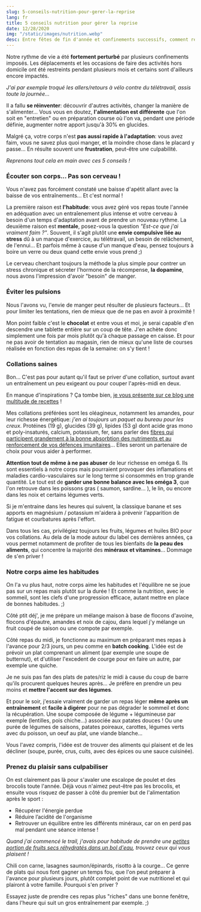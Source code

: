 ```yaml
---
slug: 5-conseils-nutrition-pour-gerer-la-reprise
lang: fr
title: 5 conseils nutrition pour gérer la reprise
date: 12/28/2020
img: "/static/images/nutrition.webp"
desc: Entre fêtes de fin d'année et confinements successifs, comment reprendre la main ?
---
```


Notre rythme de vie a été **fortement perturbé** par plusieurs confinements imposés. Les déplacements et les occasions de faire des activités hors domicile ont été restreints pendant plusieurs mois et certains sont d'ailleurs encore impactés.

*J'ai par exemple troqué les allers/retours à vélo contre du télétravail, assis toute la journée...*

Il a fallu **se réinventer**: découvrir d'autres activités, changer la manière de s'alimenter... Vous vous en doutez, **l'alimentation est différente** que l'on soit en "entretien" ou en préparation course où l'on va, pendant une période définie, augmenter notre apport jusqu'à 30% en glucides.

Malgré ça, votre corps n'est **pas aussi rapide à l'adaptation**: vous avez faim, vous ne savez plus quoi manger, et la moindre chose dans le placard y passe... En résulte souvent une **frustration**, peut-être une culpabilité.

*Reprenons tout cela en main avec ces 5 conseils !*

### Écouter son corps... Pas son cerveau !
Vous n'avez pas forcément constaté une baisse d'apétit allant avec la baisse de vos entraînements... Et c'est normal ! 

La première raison est **l'habitude**: vous avez géré vos repas toute l'année en adéquation avec un entraîenement plus intense et votre cerveau à besoin d'un temps d'adaptation avant de prendre un nouveau rythme.
La deuxième raison est **mentale**, posez-vous la question *"Est-ce que j'ai vraiment faim ?"*. Souvent, il s'agit plutôt une **envie compulsive liée au stress** dû à un manque d'exercice, au télétravail, un besoin de relâchement, de l'ennui... Et parfois même à cause d'un manque d'eau, pensez toujours à boire un verre ou deux quand cette envie vous prend ;)

Le cerveau cherchant toujours la méthode la plus simple pour contrer un stress chronique et sécreter l'hormone de la récompense, **la dopamine**, nous avons l'impression d'avoir "besoin" de manger.

### Éviter les pulsions

Nous l'avons vu, l'envie de manger peut résulter de plusieurs facteurs... Et pour limiter les tentations, rien de mieux que de ne pas en avoir à proximité ! 

Mon point faible c'est le **chocolat** et entre vous et moi, je serai capable d'en descendre une tablette entière sur un coup de tête. J'en achète donc simplement une fois par mois plutôt qu'à chaque passage en caisse. Et pour ne pas avoir de tentation au magasin, rien de mieux qu'une liste de courses réalisée en fonction des repas de la semaine: on s'y tient !

### Collations saines

Bon... C'est pas pour autant qu'il faut se priver d'une collation, surtout avant un entraînement un peu exigeant ou pour couper l'après-midi en deux.

En manque d'inspirations ? Ça tombe bien, [je vous présente sur ce blog une multitude de recettes](/adventure-recipes) !

Mes collations préférées sont les oléagineux, notamment les amandes, pour leur richesse énergétique: *j'en ai toujours un paquet au bureau pour les creux*. Protéines (19 g), glucides (39 g), lipides (53 g) dont acide gras mono et poly-insaturés, calcium, potassium, fer, sans parler des [fibres qui participent grandement à la bonne absorbtion des nutriments et au renforcement de vos défences imunitaires](https://www.irbms.com/fibres-alimentaires-effet-sante-sportif/)... Elles seront un partenaire de choix pour vous aider à performer. 

**Attention tout de même à ne pas abuser** de leur richesse en oméga 6. Ils sont essentiels à notre corps mais pourraient provoquer des inflamations et maladies cardio-vasculaires sur le long terme si consommés en trop grande quantité. 
Le tout est de **garder une bonne balance avec les oméga 3**, que l'on retrouve dans les poissons gras ( saumon, sardine... ), le lin, ou encore dans les noix et certains légumes verts.

Si je m'entraine dans les heures qui suivent, la classique banane et ses apports en magnésium / potassium m'aidera à prévenir l'apparition de fatigue et courbatures après l'effort.

Dans tous les cas, privilégiez toujours les fruits, légumes et huiles BIO pour vos collations. Au dela de la mode autour du label ces dernières années, ça vous permet notamment de profiter de tous les bienfaits de **la peau des aliments**, qui concentre la majorité des **minéraux et vitamines**... Dommage de s'en priver !

### Notre corps aime les habitudes

On l'a vu plus haut, notre corps aime les habitudes et l'équilibre ne se joue pas sur un repas mais plutôt sur la durée ! Et comme la nutrition, avec le sommeil, sont les clefs d'une progression efficace, autant mettre en place de bonnes habitudes. ;)

Côté ptit déj', je me prépare un mélange maison à base de flocons d'avoine, flocons d'épautre, amandes et noix de cajou, dans lequel j'y mélange un fruit coupé de saison ou une compote par exemple.

Côté repas du midi, je fonctionne au maximum en préparant mes repas à l'avance pour 2/3 jours, un peu comme en **batch cooking**. L'idée est de prévoir un plat comprenant un aliment (par exemple une soupe de butternut), et d'utiliser l'excedent de courge pour en faire un autre, par exemple une quiche.

Je ne suis pas fan des plats de pates/riz le midi à cause du coup de barre qu'ils procurent quelques heures après... Je préfère en prendre un peu moins et **mettre l'accent sur des légumes**.

Et pour le soir, j'essaie vraiment de garder un repas léger **même après un entraînement** et **facile à digérer** pour ne pas dégrader le sommeil et donc la récupération. Une soupe composée de légume + légumineuse par exemple (lentilles, pois chiche...) associée aux patates douces ! Ou une purée de légumes de saisons, patates poireaux, carottes, légumes verts avec du poisson, un oeuf au plat, une viande blanche... 

Vous l'avez compris, l'idée est de trouver des aliments qui plaisent et de les décliner (soupe, purée, crus, cuits, avec des épices ou une sauce cuisinée).

### Prenez du plaisir sans culpabiliser

On est clairement pas là pour s'avaler une escalope de poulet et des brocolis toute l'année. Déjà vous n'aimez peut-être pas les brocolis, et ensuite vous risquez de passer à côté du premier but de l'alimentation après le sport : 

- Récupérer l'énergie perdue
- Réduire l’acidité de l'organisme
- Retrouver un équilibre entre les différents minéraux, car on en perd pas mal pendant une séance intense !

*Quand j'ai commencé le trail, j'avais pour habitude de prendre une [petites portion de fruits secs réhydratés dans un bol d'eau](http://mon-naturopathe.com/blog/alimentation/pourquoi-faut-il-faire-tremper-les-amandes-et-les-autres-oleagineux), trouvez ceux qui vous plaisent !*

Chili con carne, lasagnes saumon/épinards, risotto à la courge... Ce genre de plats qui nous font gagner un temps fou, que l'on peut préparer à l'avance pour plusieurs jours, plutôt complet point de vue nutritionel et qui plairont à votre famille. Pourquoi s'en priver ?

Essayez juste de prendre ces repas plus "riches" dans une bonne fenêtre, dans l'heure qui suit un gros entraînement par exemple. ;)